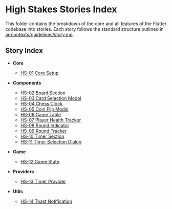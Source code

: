 # High Stakes Stories Index

This folder contains the breakdown of the core and all features of the Flutter codebase into stories. Each story follows the standard structure outlined in [ai-contexts/guidelines/story.md](../guidelines/story.md).

## Story Index

- **Core**
  - [HS-01 Core Setup](00-core/HS-01-core-setup.md)

- **Components**
  - [HS-02 Board Section](01-components/HS-02-board-section.md)
  - [HS-03 Card Selection Modal](01-components/HS-03-card-selection-modal.md)
  - [HS-04 Chess Clock](01-components/HS-04-chess-clock.md)
  - [HS-05 Coin Flip Modal](01-components/HS-05-coin-flip-modal.md)
  - [HS-06 Game Table](01-components/HS-06-game-table.md)
  - [HS-07 Player Health Tracker](01-components/HS-07-player-health-tracker.md)
  - [HS-08 Round Indicator](01-components/HS-08-round-indicator.md)
  - [HS-09 Round Tracker](01-components/HS-09-round-tracker.md)
  - [HS-10 Timer Section](01-components/HS-10-timer-section.md)
  - [HS-11 Timer Selection Dialog](01-components/HS-11-timer-selection-dialog.md)

- **Game**
  - [HS-12 Game State](02-game/HS-12-game-state.md)

- **Providers**
  - [HS-13 Timer Provider](03-providers/HS-13-timer-provider.md)

- **Utils**
  - [HS-14 Toast Notification](04-utils/HS-14-toast-notification.md)

